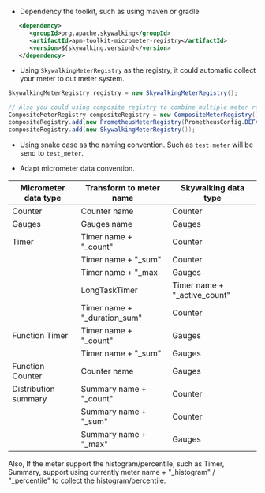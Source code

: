 * Dependency the toolkit, such as using maven or gradle
```xml
   <dependency>
      <groupId>org.apache.skywalking</groupId>
      <artifactId>apm-toolkit-micrometer-registry</artifactId>
      <version>${skywalking.version}</version>
   </dependency>
```

* Using `SkywalkingMeterRegistry` as the registry, it could automatic collect your meter to out meter system.
```java
SkywalkingMeterRegistry registry = new SkywalkingMeterRegistry();

// Also you could using composite registry to combine multiple meter registry, such as collect to Skywalking and prometheus
CompositeMeterRegistry compositeRegistry = new CompositeMeterRegistry();
compositeRegistry.add(new PrometheusMeterRegistry(PrometheusConfig.DEFAULT));
compositeRegistry.add(new SkywalkingMeterRegistry());
```

* Using snake case as the naming convention. Such as `test.meter` will be send to `test_meter`.

* Adapt micrometer data convention.

|Micrometer data type|Transform to meter name|Skywalking data type|
|----- |----- |----- |
|Counter|Counter name|Counter|
|Gauges|Gauges name|Gauges|
|Timer|Timer name + "_count"|Counter|
| |Timer name + "_sum"|Counter|
| |Timer name + "_max|Gauges|
||LongTaskTimer|Timer name + "_active_count"|Gauges|
| |Timer name + "_duration_sum"|Counter|
|Function Timer|Timer name + "_count"|Gauges|
| |Timer name + "_sum"|Gauges|
|Function Counter|Counter name|Gauges|
|Distribution summary|Summary name + "_count"|Counter|
| |Summary name + "_sum"|Counter|
| |Summary name + "_max"|Gauges|

Also, If the meter support the histogram/percentile, such as Timer, Summary, support using currently meter name + "_histogram" / "_percentile" to collect the histogram/percentile.

